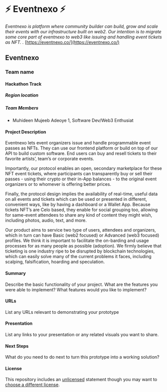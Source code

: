 
# ⚡ Eventnexo ⚡
_Eventnexo is platform where community builder can build, grow and scale their events with our infrastructure built on web2. Our intention is to migrate some core part of eventnexo to web3 like issuing and handling event tickets as NFT.
._
[https://eventnexo.co/](https://eventnexo.co/)

## Eventnexo
### Team name
#### Hackathon Track

##### Region location

##### Team Members
- Muhideen Mujeeb Adeoye 1, Software Dev/Web3 Enthusiat

#### Project Description
Eventnexo lets event organizers issue and handle programmable event passes as NFTs. They can use our frontend platform or build on top of our API to build custom software. End users can buy and resell tickets to their favorite artists’, team’s or corporate events.

Importantly, our protocol enables an open, secondary marketplace for these NFT event tickets, where participants can transparently buy or sell their passes - using their crypto or their in-App balances - to the original event organizers or to whomever is offering better prices.

Finally, the protocol design implies the availability of real-time, useful data on all events and tickets which can be used or presented in different, convenient ways, like by having a dashboard or a Wallet App. Because tickets NFT’s are Celo based, they enable for social grouping too, allowing for same-event attendees to share any kind of content they might wish, including photos, audio, text, and more.

Our product aims to service two type of users, attendees and organizers, which in turn can have Basic (web2 focused) or Advanced (web3 focused) profiles. We think it is important to facilitate the on-barding and usage processes for as many people as possible (adoption). We firmly believe that ticketing is one industry ripe to be disrupted by blockchain technologies, which can easily solve many of the current problems it faces, including scalping, falsification, hoarding and speculation.

#### Summary
Describe the basic functionality of your project. What are the features you were able to implement? What features would you like to implement?

#### URLs
List any URLs relevant to demonstrating your prototype

#### Presentation
List any links to your presentation or any related visuals you want to share.

#### Next Steps
What do you need to do next to turn this prototype into a working solution?

#### License
This repository includes an [unlicensed](http://unlicense.org/) statement though you may want to [choose a different license](https://choosealicense.com/).
